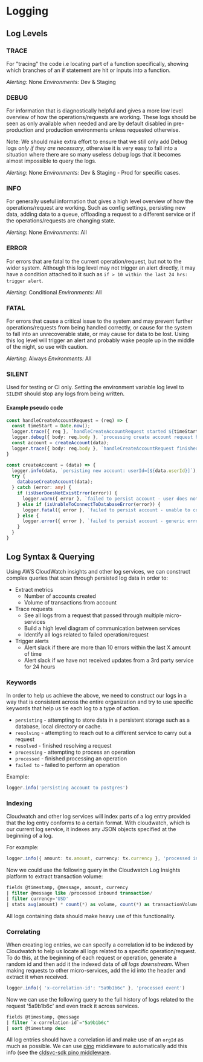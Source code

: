 

# Logging

## Log Levels
### TRACE
For "tracing" the code i.e locating part of a function specifically, showing which branches of an if statement are hit or inputs into a function.

*Alerting:* None
*Environments:* Dev & Staging

### DEBUG

For information that is diagnostically helpful and gives a more low level overview of how the operations/requests are working. These logs should be seen as only available when needed and are by default disabled in pre-production and production environments unless requested otherwise.

Note: We should make extra effort to ensure that we still only add Debug logs *only if they are necessary*, otherwise it is very easy to fall into a situation where there are so many useless debug logs that it becomes almost impossible to query the logs.

*Alerting:* None
*Environments:* Dev & Staging - Prod for specific cases.

### INFO

For generally useful information that gives a high level overview of how the operations/request are working. Such as config settings, persisting new data, adding data to a queue, offloading a request to a different service or if the operations/requests are changing state.

*Alerting:* None
*Environments:* All

### ERROR
For errors that are fatal to the current operation/request, but not to the wider system. Although this log level may not trigger an alert directly, it may have a condition attached to it such as `if > 10 within the last 24 hrs: trigger alert`.

*Alerting:* Conditional
*Environments:* All

### FATAL
For errors that cause a critical issue to the system and may prevent further operations/requests from being handled correctly, or cause for the system to fall into an unrecoverable state, or may cause for data to be lost. Using this log level will trigger an alert and probably wake people up in the middle of the night, so use with caution.

*Alerting:* Always
*Environments:* All

### SILENT
Used for testing or CI only. Setting the environment variable log level to `SILENT` should stop any logs from being written.

#### Example pseudo code

```ts
const handleCreateAccountRequest = (req) => {
  const timeStart = Date.now();
  logger.trace({ req }, `handleCreateAccountRequest started ${timeStart}`);
  logger.debug({ body: req.body }, `processing create account request host=[${req.host}] query=[${req.query}] url=[${req.url}]`)
  const account = createAccount(data);
  logger.trace({ body: req.body }, `handleCreateAccountRequest finished in ${Date.now() - timeStart}ms`);
}

const createAccount = (data) => {
  logger.info(data, `persisting new account: userId=[${data.userId}]`);
  try {
    databaseCreateAccount(data);
  } catch (error: any) {
    if (isUserDoesNotExistError(error)) {
      logger.warn({ error }, `failed to persist account - user does not exist`)
    } else if (isUnableToConnectToDatabaseError(error)) {
      logger.fatal({ error }, `failed to persist account - unable to connect to database`)
    } else {
      logger.error({ error }, `failed to persist account - generic error`)
    }
  }
}
```

## Log Syntax & Querying

Using AWS CloudWatch insights and other log services, we can construct complex queries that scan through persisted log data in order to:
- Extract metrics
  - Number of accounts created
  - Volume of transactions from account
- Trace requests
  - See all logs from a request that passed through multiple micro-services
  - Build a high level diagram of communication between services
  - Identify all logs related to failed operation/request
- Trigger alerts
  - Alert slack if there are more than 10 errors within the last X amount of time
  - Alert slack if we have not received updates from a 3rd party service for 24 hours

### Keywords

In order to help us achieve the above, we need to construct our logs in a way that is consistent across the entire organization and try to use specific keywords that help us tie each log to a type of action.

- `persisting` - attempting to store data in a persistent storage such as a database, local directory or cache.
- `resolving` - attempting to reach out to a different service to carry out a request
- `resolved` - finished resolving a request
- `processing` - attempting to process an operation
- `processed` - finished processing an operation
- `failed to` - failed to perform an operation

Example:

```ts
logger.info('persisting account to postgres')
```

### Indexing

Cloudwatch and other log services will index parts of a log entry provided that the log entry conforms to a certain format. With cloudwatch, which is our current log service, it indexes any JSON objects specified at the beginning of a log.

For example:

```ts
logger.info({ amount: tx.amount, currency: tx.currency }, 'processed inbound transaction')
```

Now we could use the following query in the Cloudwatch Log Insights platform to extract transaction volume:

```sql
fields @timestamp, @message, amount, currency
| filter @message like /processed inbound transaction/
| filter currency='USD'
| stats avg(amount) * count(*) as volume, count(*) as transactionVolume
```

All logs containing data should make heavy use of this functionality.

### Correlating

When creating log entries, we can specify a correlation id to be indexed by Cloudwatch to help us locate all logs related to a specific operation/request. To do this, at the beginning of each request or operation, generate a random id and then add it the indexed data of *all logs downstream*. When making requests to other micro-services, add the id into the header and extract it when received.

```ts
logger.info({ 'x-correlation-id': "5a9b1b6c" }, 'processed event')
```

Now we can use the following query to the full history of logs related to the request '5a9b1b6c' and even track it across services.

```sql
fields @timestamp, @message
| filter `x-correlation-id`="5a9b1b6c"
| sort @timestamp desc
```

All log entries should have a correlation id and make use of an `orgId` as much as possible. We can use [pino](https://getpino.io/#/) middleware to automatically add this info (see the [cldsvc-sdk pino middleware](https://github.com/IoFinnet/io-core-cldsvc-sdk/blob/691b97e6d598293460f75a4433cb6edd3bb6c66d/src/utils/initLogger.ts#L21).